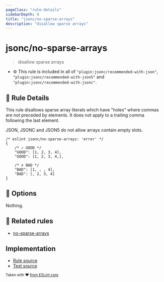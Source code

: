 ```yaml
---
pageClass: "rule-details"
sidebarDepth: 0
title: "jsonc/no-sparse-arrays"
description: "disallow sparse arrays"
---
```

# jsonc/no-sparse-arrays

> disallow sparse arrays

- :gear: This rule is included in all of `"plugin:jsonc/recommended-with-json"`, `"plugin:jsonc/recommended-with-json5"` and `"plugin:jsonc/recommended-with-jsonc"`.

## :book: Rule Details

This rule disallows sparse array literals which have "holes" where commas are not preceded by elements. It does not apply to a trailing comma following the last element.

JSON, JSONC and JSON5 do not allow arrays contain empty slots.

<eslint-code-block>

<!-- eslint-skip -->

```json5
/* eslint jsonc/no-sparse-arrays: 'error' */
{
    /* ✓ GOOD */
    "GOOD": [1, 2, 3, 4],
    "GOOD": [1, 2, 3, 4,],

    /* ✗ BAD */
    "BAD": [1, , , 4],
    "BAD": [, 2, 3, 4]
}
```

</eslint-code-block>

## :wrench: Options

Nothing.

## :couple: Related rules

- [no-sparse-arrays]

[no-sparse-arrays]: https://eslint.org/docs/rules/no-sparse-arrays

## Implementation

- [Rule source](https://github.com/ota-meshi/eslint-plugin-jsonc/blob/master/lib/rules/no-sparse-arrays.ts)
- [Test source](https://github.com/ota-meshi/eslint-plugin-jsonc/blob/master/tests/lib/rules/no-sparse-arrays.js)

<sup>Taken with ❤️ [from ESLint core](https://eslint.org/docs/rules/no-sparse-arrays)</sup>
